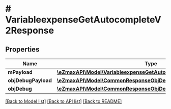 # # VariableexpenseGetAutocompleteV2Response

## Properties

Name | Type | Description | Notes
------------ | ------------- | ------------- | -------------
**mPayload** | [**\eZmaxAPI\Model\VariableexpenseGetAutocompleteV2ResponseMPayload**](VariableexpenseGetAutocompleteV2ResponseMPayload.md) |  |
**objDebugPayload** | [**\eZmaxAPI\Model\CommonResponseObjDebugPayload**](CommonResponseObjDebugPayload.md) |  | [optional]
**objDebug** | [**\eZmaxAPI\Model\CommonResponseObjDebug**](CommonResponseObjDebug.md) |  | [optional]

[[Back to Model list]](../../README.md#models) [[Back to API list]](../../README.md#endpoints) [[Back to README]](../../README.md)
